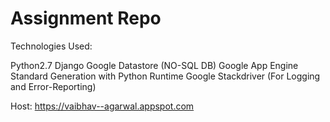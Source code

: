 # Assignment Repo

Technologies Used: 

Python2.7
Django
Google Datastore  (NO-SQL DB)
Google App Engine Standard Generation with Python Runtime
Google Stackdriver (For Logging and Error-Reporting)


Host: https://vaibhav--agarwal.appspot.com
